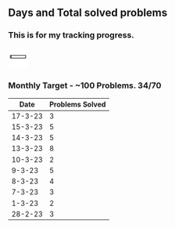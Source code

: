 ## Days and Total solved problems
### This is for my tracking progress. 
<img src="./static/progress-bar.gif" height="40px" />

### Monthly Target - ~100 Problems. 34/70

| Date | Problems Solved |
|---|---|
| 17-3-23 | 3 |
| 15-3-23 | 5 |
| 14-3-23 | 5 |
| 13-3-23 | 8 |
| 10-3-23 | 2 |
| 9-3-23 | 5 |
| 8-3-23 | 4 |
| 7-3-23 | 3 |
| 1-3-23 | 2 |
| 28-2-23 | 3 |
